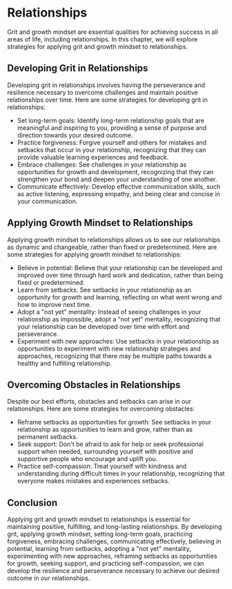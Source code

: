Relationships
========================================================================

Grit and growth mindset are essential qualities for achieving success in all areas of life, including relationships. In this chapter, we will explore strategies for applying grit and growth mindset to relationships.

Developing Grit in Relationships
--------------------------------

Developing grit in relationships involves having the perseverance and resilience necessary to overcome challenges and maintain positive relationships over time. Here are some strategies for developing grit in relationships:

* Set long-term goals: Identify long-term relationship goals that are meaningful and inspiring to you, providing a sense of purpose and direction towards your desired outcome.
* Practice forgiveness: Forgive yourself and others for mistakes and setbacks that occur in your relationship, recognizing that they can provide valuable learning experiences and feedback.
* Embrace challenges: See challenges in your relationship as opportunities for growth and development, recognizing that they can strengthen your bond and deepen your understanding of one another.
* Communicate effectively: Develop effective communication skills, such as active listening, expressing empathy, and being clear and concise in your communication.

Applying Growth Mindset to Relationships
----------------------------------------

Applying growth mindset to relationships allows us to see our relationships as dynamic and changeable, rather than fixed or predetermined. Here are some strategies for applying growth mindset to relationships:

* Believe in potential: Believe that your relationship can be developed and improved over time through hard work and dedication, rather than being fixed or predetermined.
* Learn from setbacks: See setbacks in your relationship as an opportunity for growth and learning, reflecting on what went wrong and how to improve next time.
* Adopt a "not yet" mentality: Instead of seeing challenges in your relationship as impossible, adopt a "not yet" mentality, recognizing that your relationship can be developed over time with effort and perseverance.
* Experiment with new approaches: Use setbacks in your relationship as opportunities to experiment with new relationship strategies and approaches, recognizing that there may be multiple paths towards a healthy and fulfilling relationship.

Overcoming Obstacles in Relationships
-------------------------------------

Despite our best efforts, obstacles and setbacks can arise in our relationships. Here are some strategies for overcoming obstacles:

* Reframe setbacks as opportunities for growth: See setbacks in your relationship as opportunities to learn and grow, rather than as permanent setbacks.
* Seek support: Don't be afraid to ask for help or seek professional support when needed, surrounding yourself with positive and supportive people who encourage and uplift you.
* Practice self-compassion: Treat yourself with kindness and understanding during difficult times in your relationship, recognizing that everyone makes mistakes and experiences setbacks.

Conclusion
----------

Applying grit and growth mindset to relationships is essential for maintaining positive, fulfilling, and long-lasting relationships. By developing grit, applying growth mindset, setting long-term goals, practicing forgiveness, embracing challenges, communicating effectively, believing in potential, learning from setbacks, adopting a "not yet" mentality, experimenting with new approaches, reframing setbacks as opportunities for growth, seeking support, and practicing self-compassion, we can develop the resilience and perseverance necessary to achieve our desired outcome in our relationships.


